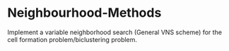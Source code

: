 # Neighbourhood-Methods
 Implement a variable neighborhood search (General VNS scheme) for the cell formation problem/biclustering problem.
